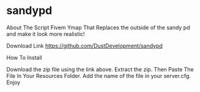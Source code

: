 # sandypd

About The Script
Fivem Ymap That Replaces the outside of the sandy pd and make it look more realistic!

Download Link
https://github.com/DustDevelopment/sandypd

How To Install

Download the zip file using the link above.
Extract the zip.
Then Paste The File In Your Resources Folder.
Add the name of the file in your server.cfg.
Enjoy
